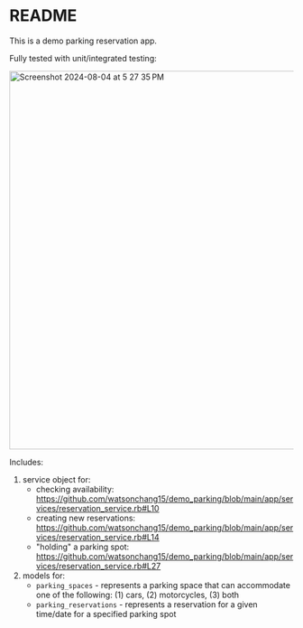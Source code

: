 # README

This is a demo parking reservation app.

Fully tested with unit/integrated testing:

<img width="670" alt="Screenshot 2024-08-04 at 5 27 35 PM" src="https://github.com/user-attachments/assets/317a1f21-5d7b-400c-bffe-ea60fb4f5595">

Includes:
1. service object for:
    - checking availability: https://github.com/watsonchang15/demo_parking/blob/main/app/services/reservation_service.rb#L10
    - creating new reservations: https://github.com/watsonchang15/demo_parking/blob/main/app/services/reservation_service.rb#L14
    - "holding" a parking spot: https://github.com/watsonchang15/demo_parking/blob/main/app/services/reservation_service.rb#L27
2. models for:
    - `parking_spaces` - represents a parking space that can accommodate one of the following: (1) cars, (2) motorcycles, (3) both
    - `parking_reservations` - represents a reservation for a given time/date for a specified parking spot
